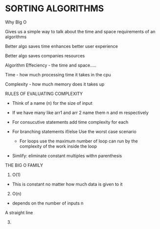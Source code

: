 # SORTING ALGORITHMS

Why  BIg O

Gives us a simple way to talk about the time and space requirements  of an algorithms 


Better algo saves time enhances better user experience

Better algo saves companies resources

Algorithm 
Effeciency  - the time and space.....

Time - how much processing time it takes in the cpu

Complexity - how much memory does it takes up


RULES OF EVALUATING COMPLEXITY 

- Think of a name (n) for the size of input 

- If we have many like arr1 and arr 2 name them n and m respectively

- For consucutive statements  add time complexity for each

- For branching statements if/else 
Use the worst case scenario

  - For loops use the maximum number of loop can run by  the complexity  of the work inside the loop

 - Simlify: eliminate constant multiples withn parenthesis 






THE BIG O FAMILY

1. O(1)



- This is constant no matter how much data is given to  it

2. O(n) 

- depends on the number of inputs n

A straight line 

















3.